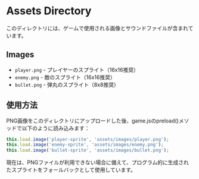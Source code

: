 # Assets Directory

このディレクトリには、ゲームで使用される画像とサウンドファイルが含まれています。

## Images
- `player.png` - プレイヤーのスプライト（16x16推奨）
- `enemy.png` - 敵のスプライト（16x16推奨）  
- `bullet.png` - 弾丸のスプライト（8x8推奨）

## 使用方法

PNG画像をこのディレクトリにアップロードした後、game.jsのpreload()メソッドで以下のように読み込みます：

```javascript
this.load.image('player-sprite', 'assets/images/player.png');
this.load.image('enemy-sprite', 'assets/images/enemy.png');
this.load.image('bullet-sprite', 'assets/images/bullet.png');
```

現在は、PNGファイルが利用できない場合に備えて、プログラム的に生成されたスプライトをフォールバックとして使用しています。
